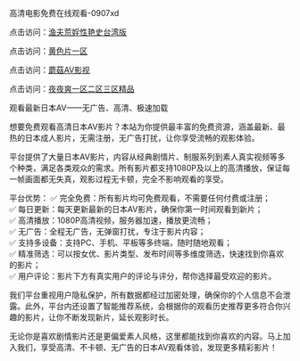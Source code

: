 高清电影免费在线观看-0907xd

点击访问：<a href="https://heiliaowt0d7p.pages.dev/">渔夫荒婬性艳史台湾版</a>

点击访问：<a href="https://heiliaozj3tjd.pages.dev/">黄色片一区</a>

点击访问：<a href="https://heiliaoll4qsx.pages.dev/">蘑菇AV影视</a>

点击访问：<a href="https://heiliaoxqkkct.pages.dev/">夜夜爽一区二区三区精品</a>

观看最新日本AV——无广告、高清、极速加载

想要免费观看高清日本AV影片？本站为你提供最丰富的免费资源，涵盖最新、最热的日本成人影片，无需注册，无广告打扰，让你享受流畅的观影体验。

平台提供了大量日本AV影片，内容从经典剧情片、制服系列到素人真实视频等多个种类，满足各类观众的需求。所有影片都支持1080P及以上的高清播放，保证每一帧画面都无失真，观影过程无卡顿，完全不影响观看的享受。

平台优势：
✅ 完全免费：所有影片均可免费观看，不需要任何付费或注册；  
✅ 每日更新：每天更新最新的日本AV影片，确保你第一时间观看到新片；  
✅ 高清播放：1080P高清视频，服务器加速，播放更流畅；  
✅ 无广告：全程无广告，无弹窗打扰，专注于影片内容；  
✅ 支持多设备：支持PC、手机、平板等多终端，随时随地观看；  
✅ 精准筛选：可以按女优、影片类型、发布时间等多维度筛选，快速找到你喜欢的影片；  
✅ 用户评论：影片下方有真实用户的评论与评分，帮你选择最受欢迎的影片。

我们平台重视用户隐私保护，所有数据都经过加密处理，确保你的个人信息不会泄露。此外，平台内还设置了智能推荐系统，会根据你的观看历史推荐更多符合你兴趣的影片，让你不断发现新片，延长观影时长。

无论你是喜欢剧情影片还是更偏爱素人风格，这里都能找到你喜欢的内容。马上加入我们，享受高清、不卡顿、无广告的日本AV观看体验，发现更多精彩影片！

<span style="display:none;">[Canonical link]( https://github.com/xue0938/65404 ）</span>
